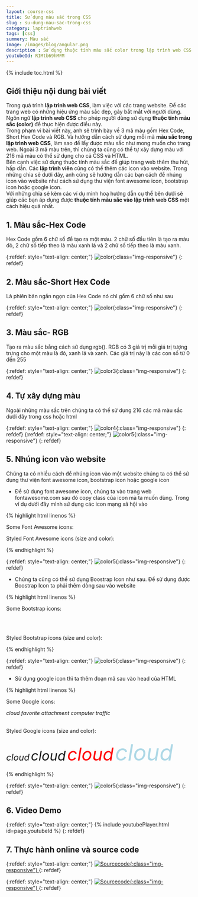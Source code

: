 ```yaml
---
layout: course-css
title: Sử dụng màu sắc trong CSS 
slug : su-dung-mau-sac-trong-css
category: laptrinhweb
tags: [css]
summery: Màu sắc  
image: /images/blog/angular.png
description : Sử dụng thuộc tính màu sắc color trong lập trình web CSS giúp trang web có những hiệu ứng màu sắc bắt mắt người dùng. Bài viết trình bày 3 mã màu gồm Hex Code, Short Hex Code và RGB. Hướng dẫn cách sử dụng mỗi mã màu trong lập trình web CSS, cách để lấy được màu sắc như mong muốn cho trang web.  Ngoài 3 mã màu trên có thể tự xây dựng bảng màu với 216 mã màu có thể sử dụng cho cả CSS và HTML. Hướng dẫn thêm cách để nhúng icon vào website như thư viện font awesome icon, bootstrap, google icon. 
youtubeId: RIMtb69hMFM
---
```


{% include toc.html %}

## **Giới thiệu nội dung bài viết**

Trong quá trình <b>lập trình web CSS</b>, làm việc với các trang website. Để các trang web có những hiệu ứng màu sắc đẹp, gây bắt mắt với người dùng. Ngôn ngữ <b>lập trình web CSS</b> cho phép người dùng sử dụng <b>thuộc tính màu sắc (color)</b> để thực hiện được điều này.
<br>
Trong phạm vi bài viết này, anh sẽ trình bày về 3 mã màu gồm Hex Code, Short Hex Code và RGB. Và hướng dẫn cách sử dụng mỗi mã <b>màu sắc trong lập trình web CSS</b>, làm sao để lấy được màu sắc như mong muốn cho trang web.  Ngoài 3 mã màu trên, thì chúng ta cũng có thể tự xây dựng màu với 216 mã màu có thể sử dụng cho cả CSS và HTML.
<br>
Bên cạnh việc sử dụng thuộc tính màu sắc để giúp trang web thêm thu hút, hấp dẫn. Các <b>lập trình viên</b> cũng có thể thêm các icon vào website. Trong những chia sẻ dưới đây, anh cũng sẽ hướng dẫn các bạn cách để nhúng icon vào website như cách sử dụng thư viện font awesome icon, bootstrap icon hoặc google icon.
<br>
Với những chia sẻ kèm các ví dụ minh hoạ hướng dẫn cụ thể bên dưới sẽ giúp các bạn áp dụng được <b>thuộc tính màu sắc vào lập trình web CSS</b> một cách hiệu quả nhất.



## **1. Màu sắc-Hex Code**

Hex Code gồm 6 chữ số để tạo ra một màu. 2 chữ số đầu tiên là tạo ra màu đỏ, 2 chữ số tiếp theo là màu xanh lá và 2 chữ số tiếp theo là màu xanh.

{:refdef: style="text-align: center;"}
![color](/images/post/css/color1.png){:class="img-responsive"}
{: refdef}

## **2. Màu sắc-Short Hex Code**

Là phiên bản ngắn ngọn của Hex Code nó chỉ gồm 6 chữ số như sau

{:refdef: style="text-align: center;"}
![color](/images/post/css/color2.png){:class="img-responsive"}
{: refdef}

## **3. Màu sắc- RGB**

Tạo ra màu sắc bằng cách sử dụng rgb(). RGB có 3 giá trị mỗi giá trị tượng trưng cho một màu là đỏ, xanh lá và xanh. Các giá trị này là các con số từ 0 đến 255

{:refdef: style="text-align: center;"}
![color3](/images/post/css/color3.png){:class="img-responsive"}
{: refdef}

## **4. Tự xây dựng màu**

Ngoài những màu sắc trên chúng ta có thể sử dụng 216 các mã màu sắc dưới đây trong css hoặc html

{:refdef: style="text-align: center;"}
![color4](/images/post/css/color4.png){:class="img-responsive"}
{: refdef}
{:refdef: style="text-align: center;"}
![color5](/images/post/css/color5.png){:class="img-responsive"}
{: refdef}

## **5. Nhúng icon vào website**

Chúng ta có nhiều cách để nhúng icon vào một website chúng ta có thể sử dụng thư viện font awesome icon, bootstrap icon hoặc google icon

- Để sử dụng font awesome icon, chúng ta vào trang web fontawesome.com sau đó copy class của icon mà ta muốn dùng. Trong ví dụ dưới đây mình sử dụng các icon mạng xã hội vào

{% highlight html linenos %}

<!DOCTYPE html>
<html>
<head>
<title>Font Awesome Icons</title>
<meta name="viewport" content="width=device-width, initial-scale=1">
<script src="https://kit.fontawesome.com/a076d05399.js"></script>
<!--Get your own code at fontawesome.com-->
</head>
<body>

<p>Some Font Awesome icons:</p>
<i class="fas fa-cloud"></i>
<i class="fas fa-heart"></i>
<i class="fas fa-car"></i>
<i class="fas fa-file"></i>
<i class="fas fa-bars"></i>

<p>Styled Font Awesome icons (size and color):</p>
<i class="fas fa-cloud" style="font-size:24px;"></i>
<i class="fas fa-cloud" style="font-size:36px;"></i>
<i class="fas fa-cloud" style="font-size:48px;color:red;"></i>
<i class="fas fa-cloud" style="font-size:60px;color:lightblue;"></i>

</body>
</html>

{% endhighlight %}  

{:refdef: style="text-align: center;"}
![color5](/images/post/css/icon.png){:class="img-responsive"}
{: refdef}

- Chúng ta cũng có thể sử dụng Boostrap Icon như sau. Để sử dụng được Boostrap Icon ta phải thêm dòng sau vào website <link rel="stylesheet" href="https://maxcdn.bootstrapcdn.com/bootstrap/3.3.7/css/bootstrap.min.css">

{% highlight html linenos %}

<!DOCTYPE html>
<html>
<head>
<title>Bootstrap Icons</title>
<meta name="viewport" content="width=device-width, initial-scale=1">
<link rel="stylesheet" href="https://maxcdn.bootstrapcdn.com/bootstrap/3.3.7/css/bootstrap.min.css">
</head>
<body class="container">

<p>Some Bootstrap icons:</p>
<i class="glyphicon glyphicon-cloud"></i>
<i class="glyphicon glyphicon-remove"></i>
<i class="glyphicon glyphicon-user"></i>
<i class="glyphicon glyphicon-envelope"></i>
<i class="glyphicon glyphicon-thumbs-up"></i>
<br><br>

<p>Styled Bootstrap icons (size and color):</p>
<i class="glyphicon glyphicon-cloud" style="font-size:24px;"></i>
<i class="glyphicon glyphicon-cloud" style="font-size:36px;"></i>
<i class="glyphicon glyphicon-cloud" style="font-size:48px;color:red;"></i>
<i class="glyphicon glyphicon-cloud" style="font-size:60px;color:lightblue;"></i>

</body>
</html>


{% endhighlight %}  

{:refdef: style="text-align: center;"}
![color5](/images/post/css/icon1.png){:class="img-responsive"}
{: refdef}

- Sử dụng google icon thì ta thêm đoạn mã sau  <link rel="stylesheet" href="https://fonts.googleapis.com/icon?family=Material+Icons"> vào head của HTML


{% highlight html linenos %}

<!DOCTYPE html>
<html>
<head>
<title>Google Icons</title>
<meta name="viewport" content="width=device-width, initial-scale=1">
<link rel="stylesheet" href="https://fonts.googleapis.com/icon?family=Material+Icons">
</head>
<body>

<p>Some Google icons:</p>
<i class="material-icons">cloud</i>
<i class="material-icons">favorite</i>
<i class="material-icons">attachment</i>
<i class="material-icons">computer</i>
<i class="material-icons">traffic</i>
<br><br>

<p>Styled Google icons (size and color):</p>
<i class="material-icons" style="font-size:24px;">cloud</i>
<i class="material-icons" style="font-size:36px;">cloud</i>
<i class="material-icons" style="font-size:48px;color:red;">cloud</i>
<i class="material-icons" style="font-size:60px;color:lightblue;">cloud</i>

</body>
</html>


{% endhighlight %}  

{:refdef: style="text-align: center;"}
![color5](/images/post/css/icon2.png){:class="img-responsive"}
{: refdef}

## **6. Video Demo**

{:refdef: style="text-align: center;"}
{% include youtubePlayer.html id=page.youtubeId %}
{: refdef}

## **7. Thực hành online và source code**

{:refdef: style="text-align: center;"}
<a href="https://levunguyen.com/hoc-lap-trinh-online-editor-js/" target="_blank"> ![Sourcecode ](/images/icon/tryit.png){:class="img-responsive"} </a>
{: refdef}

{:refdef: style="text-align: center;"}
<a href="https://github.com/levunguyen/CSS-Fundamental" target="_blank"> ![Sourcecode ](/images/icon/githubsource.png){:class="img-responsive"} </a>
{: refdef}



